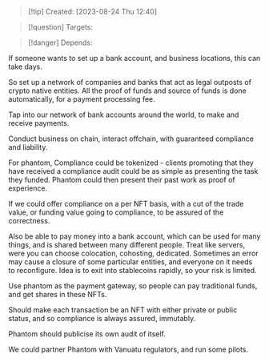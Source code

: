 
>[!tip] Created: [2023-08-24 Thu 12:40]

>[!question] Targets: 

>[!danger] Depends: 

If someone wants to set up a bank account, and business locations, this can take days.

So set up a network of companies and banks that act as legal outposts of crypto native entities.  All the proof of funds and source of funds is done automatically, for a payment processing fee.

Tap into our network of bank accounts around the world, to make and receive payments.

Conduct business on chain, interact offchain, with guaranteed compliance and liability.

For phantom, Compliance could be tokenized - clients promoting that they have received a compliance audit could be as simple as presenting the task they funded.  Phantom could then present their past work as proof of experience.

If we could offer compliance on a per NFT basis, with a cut of the trade value, or funding value going to compliance, to be assured of the correctness.

Also be able to pay money into a bank account, which can be used for many things, and is shared between many different people.
Treat like servers, were you can choose colocation, cohosting, dedicated.  Sometimes an error may cause a closure of some particular entities, and everyone on it needs to reconfigure.
Idea is to exit into stablecoins rapidly, so your risk is limited.

Use phantom as the payment gateway, so people can pay traditional funds, and get shares in these NFTs.

Should make each transaction be an NFT with either private or public status, and so compliance is always assured, immutably.

Phantom should publicise its own audit of itself.

We could partner Phantom with Vanuatu regulators, and run some pilots.